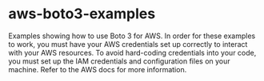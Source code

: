 # aws-boto3-examples
Examples showing how to use Boto 3 for AWS. In order for these examples to work, you must have your AWS credentials set up correctly to interact with your AWS resources. To avoid hard-coding credentials into your code, you must set up the IAM credentials and configuration files on your machine. Refer to the AWS docs for more information.
